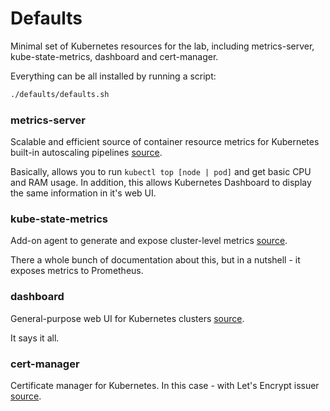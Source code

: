 # Defaults

Minimal set of Kubernetes resources for the lab, including metrics-server, kube-state-metrics, dashboard and cert-manager.

Everything can be all installed by running a script:
```bash
./defaults/defaults.sh
```

### metrics-server

Scalable and efficient source of container resource metrics for Kubernetes built-in autoscaling pipelines [source](https://github.com/kubernetes-sigs/metrics-server).

Basically, allows you to run `kubectl top [node | pod]` and get basic CPU and RAM usage. In addition, this allows Kubernetes Dashboard to display the same information in it's web UI.

### kube-state-metrics

Add-on agent to generate and expose cluster-level metrics [source](https://github.com/kubernetes/kube-state-metrics).

There a whole bunch of documentation about this, but in a nutshell - it exposes metrics to Prometheus.

### dashboard

General-purpose web UI for Kubernetes clusters [source](https://github.com/kubernetes/dashboard).

It says it all.

### cert-manager

Certificate manager for Kubernetes. In this case - with Let's Encrypt issuer [source](https://cert-manager.io/docs/).
